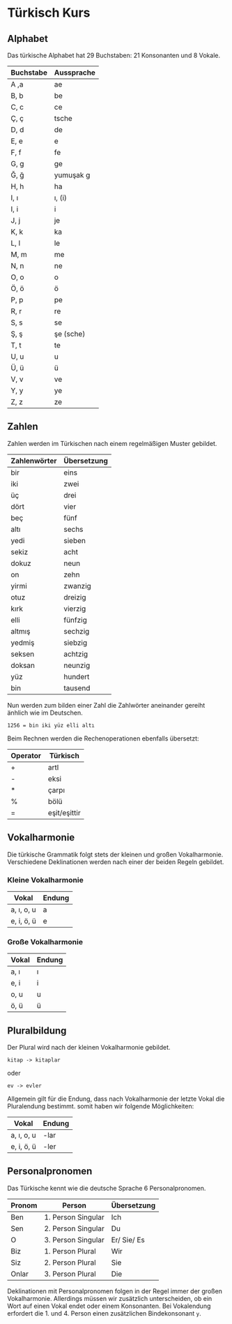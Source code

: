# Türkisch Kurs

## Alphabet
Das türkische Alphabet hat 29 Buchstaben: 21 Konsonanten und 8 Vokale.

| Buchstabe | Aussprache  |
| - | - |
| A ,a | ae |
| B, b | be |
| C, c | ce |
| Ç, ç | tsche |
| D, d | de |
| E, e | e  |
| F, f | fe |
| G, g | ge |
| Ğ, ğ | yumuşak g| 
| H, h | ha |
| I, ı | ı, (i) |
| I, i | i |
| J, j | je | 
| K, k | ka |
| L, l | le |
| M, m | me |
| N, n | ne | 
| O, o | o |
| Ö, ö | ö |
| P, p | pe |
| R, r | re |
| S, s | se |
| Ş, ş | şe (sche)|
| T, t | te |
| U, u | u |
| Ü, ü | ü |
| V, v | ve |
| Y, y | ye |
| Z, z | ze |

## Zahlen

Zahlen werden im Türkischen nach einem regelmäßigen Muster gebildet.

| Zahlenwörter | Übersetzung |
| - | - |
| bir | eins |
| iki | zwei | 
| üç | drei |
| dört | vier |
| beç | fünf |
| altı | sechs |
| yedi | sieben |
| sekiz | acht |
| dokuz | neun |
| on | zehn |
| yirmi | zwanzig |
| otuz | dreizig |
| kırk | vierzig |
| elli | fünfzig |
| altmış | sechzig |
| yedmiş | siebzig |
| seksen | achtzig |
| doksan | neunzig |
| yüz | hundert |
| bin | tausend |

Nun werden zum bilden einer Zahl die Zahlwörter aneinander gereiht änhlich wie im Deutschen. 

	1256 = bin iki yüz elli altı

Beim Rechnen werden die Rechenoperationen ebenfalls übersetzt:

| Operator | Türkisch |
| - | - |
| + | artl |
| - | eksi |
| * | çarpı |
| % | bölü |
| = | eşit/eşittir |

## Vokalharmonie 


Die türkische Grammatik folgt stets der kleinen und großen Vokalharmonie. Verschiedene Deklinationen werden nach einer der beiden Regeln gebildet. 

### Kleine Vokalharmonie

| Vokal | Endung |
| - | - |
|a, ı, o, u | a |
|e, i, ö, ü | e |

### Große Vokalharmonie

| Vokal | Endung |
| - | - |
| a, ı| ı |
| e, i | i |
| o, u | u |
| ö, ü | ü |

## Pluralbildung

Der Plural wird nach der kleinen Vokalharmonie gebildet. 

	kitap -> kitaplar

oder 

	ev -> evler

Allgemein gilt für die Endung, dass nach Vokalharmonie der letzte Vokal die Pluralendung bestimmt. somit haben wir folgende Möglichkeiten:


| Vokal | Endung |
| - | - |
|a, ı, o, u | -lar |
|e, i, ö, ü | -ler |

## Personalpronomen

Das Türkische kennt wie die deutsche Sprache 6 Personalpronomen.

| Pronom | Person | Übersetzung |
|-|-|-|
| Ben | 1. Person Singular | Ich |
| Sen | 2. Person Singular | Du |
| O | 3. Person Singular | Er/ Sie/ Es |
| Biz | 1. Person Plural | Wir |
| Siz | 2. Person Plural | Sie |
| Onlar | 3. Person Plural | Die |

Deklinationen mit Personalpronomen folgen in der Regel immer der großen Vokalharmonie. Allerdings müssen wir zusätzlich unterscheiden, ob ein Wort auf einen Vokal endet oder einem Konsonanten. Bei Vokalendung erfordert die 1. und 4. Person einen zusätzlichen Bindekonsonant <code>y</code>.


